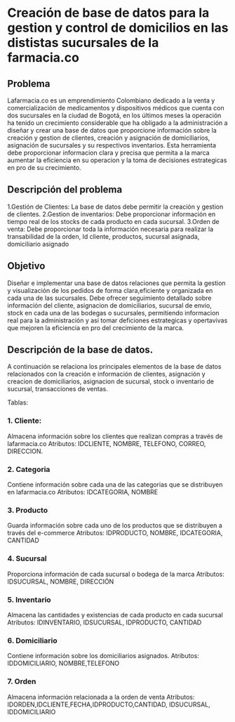 # Creación de base de datos para la gestion y control de domicilios en las dististas sucursales de la farmacia.co

## Problema
Lafarmacia.co es un emprendimiento Colombiano dedicado a la venta y comercialización de medicamentos y dispositivos médicos que cuenta con dos sucursales en la ciudad de Bogotá, en los últimos meses la operación ha tenido un crecimiento considerable que ha obligado a la administración a diseñar y crear una base de datos que proporcione información sobre la creación y gestion de clientes, creación y asignación de domiciliarios, asignación de sucursales y su respectivos inventarios. Esta herramienta debe proporcionar informacion clara y precisa que permita a la marca aumentar la eficiencia en su operacion y la toma de decisiones estrategicas en pro de su crecimiento.

## Descripción del problema

1.Gestión de Clientes: La base de datos debe permitir la creación y gestion de clientes. 
2.Gestion de inventarios: Debe proporcionar información en tiempo real de los stocks de cada producto en cada sucursal.
3.Orden de venta: Debe proporcionar toda la información necesaria para realizar la transabilidad de la orden, Id cliente, productos, sucursal asignada, domiciliario asignado 


## Objetivo

Diseñar e implementar una base de datos relaciones que permita la gestion y visualización de los pedidos de forma clara,eficiente y organizada en cada una de las sucursales. Debe ofrecer seguimiento detallado sobre información del cliente, asignacion de domiciliarios, sucursal de envio, stock en cada una de las bodegas o sucursales, permitiendo informacion real para la administración y así tomar deficiones estrategicas y opertavivas que mejoren la eficiencia en pro del crecimiento de la marca.

## Descripción de la base de datos.

A continuación se relaciona los principales elementos de la base de datos relacionados con la creación e información de clientes, asignación y creacion de domiciliarios, asignacion de sucursal, stock o inventario de sucursal, transacciones de ventas.

Tablas:

### 1. Cliente:

Almacena información sobre los clientes que realizan compras a través de lafarmacia.co
Atributos: IDCLIENTE, NOMBRE, TELEFONO, CORREO, DIRECCION.

### 2. Categoria 

Contiene información sobre cada una de las categorias que se distribuyen en lafarmacia.co
Atributos: IDCATEGORIA, NOMBRE

### 3. Producto

Guarda información sobre cada uno de los productos que se distribuyen a través del e-commerce
Atributos: IDPRODUCTO, NOMBRE, IDCATEGORIA, CANTIDAD

### 4. Sucursal

Proporciona información de cada sucursal o bodega de la marca
Atributos: IDSUCURSAL, NOMBRE, DIRECCIÓN

### 5. Inventario
Almacena las cantidades y existencias de cada producto en cada sucursal
Atributos: IDINVENTARIO, IDSUCURSAL, IDPRODUCTO, CANTIDAD

### 6. Domiciliario
Contiene información sobre los domiciliarios asignados.
Atributos: IDDOMICILIARIO, NOMBRE,TELEFONO

### 7. Orden
Almacena información relacionada a la orden de venta 
Atributos: IDORDEN,IDCLIENTE,FECHA,IDPRODUCTO,CANTIDAD, IDSUCURSAL, IDDOMICILIARIO 


